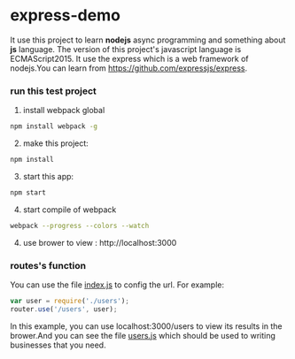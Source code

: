 # express-demo

It use this project to learn **nodejs** async programming and something about **js** language.
The version of this project's javascript language is ECMAScript2015.
It use the express which is a web framework of nodejs.You can learn from https://github.com/expressjs/express.

### run this test project

  1. install webpack global
  ```bash
  npm install webpack -g
  ```

  2. make this project:
  ```bash
  npm install
  ```
  
  3. start this app:
  ```bash
  npm start
  ```
  
  4. start compile of webpack
  ```bash
  webpack --progress --colors --watch
  ```
  
  4. use brower to view :
  http://localhost:3000

### routes's function
You can use the file [index.js](https://github.com/zhzhaohanzh/express-demo/blob/master/routes/index.js) to config the url. For example:
  ```javascript
  var user = require('./users');
  router.use('/users', user);
  ```
In this example, you can use localhost:3000/users to view its results in the brower.And you can see the file [users.js](https://github.com/zhzhaohanzh/express-demo/blob/master/routes/users.js) which should be used to writing businesses that you need.
